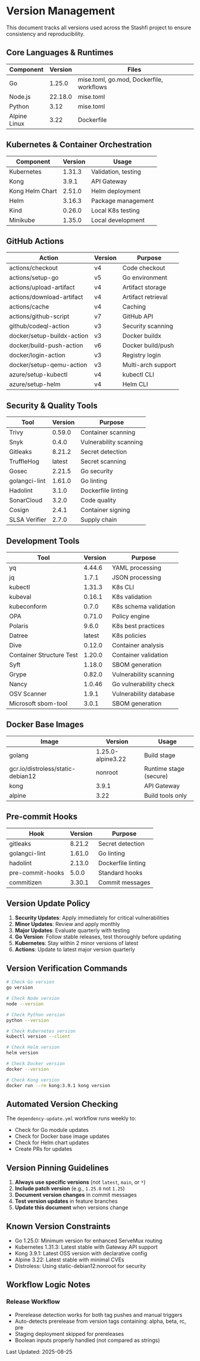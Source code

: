 # Version Management

This document tracks all versions used across the Stashfi project to ensure consistency and reproducibility.

## Core Languages & Runtimes

| Component | Version | Files |
|-----------|---------|-------|
| Go | 1.25.0 | mise.toml, go.mod, Dockerfile, workflows |
| Node.js | 22.18.0 | mise.toml |
| Python | 3.12 | mise.toml |
| Alpine Linux | 3.22 | Dockerfile |

## Kubernetes & Container Orchestration

| Component | Version | Usage |
|-----------|---------|-------|
| Kubernetes | 1.31.3 | Validation, testing |
| Kong | 3.9.1 | API Gateway |
| Kong Helm Chart | 2.51.0 | Helm deployment |
| Helm | 3.16.3 | Package management |
| Kind | 0.26.0 | Local K8s testing |
| Minikube | 1.35.0 | Local development |

## GitHub Actions

| Action | Version | Purpose |
|--------|---------|---------|
| actions/checkout | v4 | Code checkout |
| actions/setup-go | v5 | Go environment |
| actions/upload-artifact | v4 | Artifact storage |
| actions/download-artifact | v4 | Artifact retrieval |
| actions/cache | v4 | Caching |
| actions/github-script | v7 | GitHub API |
| github/codeql-action | v3 | Security scanning |
| docker/setup-buildx-action | v3 | Docker buildx |
| docker/build-push-action | v6 | Docker build/push |
| docker/login-action | v3 | Registry login |
| docker/setup-qemu-action | v3 | Multi-arch support |
| azure/setup-kubectl | v4 | kubectl CLI |
| azure/setup-helm | v4 | Helm CLI |

## Security & Quality Tools

| Tool | Version | Purpose |
|------|---------|---------|
| Trivy | 0.59.0 | Container scanning |
| Snyk | 0.4.0 | Vulnerability scanning |
| Gitleaks | 8.21.2 | Secret detection |
| TruffleHog | latest | Secret scanning |
| Gosec | 2.21.5 | Go security |
| golangci-lint | 1.61.0 | Go linting |
| Hadolint | 3.1.0 | Dockerfile linting |
| SonarCloud | 3.2.0 | Code quality |
| Cosign | 2.4.1 | Container signing |
| SLSA Verifier | 2.7.0 | Supply chain |

## Development Tools

| Tool | Version | Purpose |
|------|---------|---------|
| yq | 4.44.6 | YAML processing |
| jq | 1.7.1 | JSON processing |
| kubectl | 1.31.3 | K8s CLI |
| kubeval | 0.16.1 | K8s validation |
| kubeconform | 0.7.0 | K8s schema validation |
| OPA | 0.71.0 | Policy engine |
| Polaris | 9.6.0 | K8s best practices |
| Datree | latest | K8s policies |
| Dive | 0.12.0 | Container analysis |
| Container Structure Test | 1.20.0 | Container validation |
| Syft | 1.18.0 | SBOM generation |
| Grype | 0.82.0 | Vulnerability scanning |
| Nancy | 1.0.46 | Go vulnerability check |
| OSV Scanner | 1.9.1 | Vulnerability database |
| Microsoft sbom-tool | 3.0.1 | SBOM generation |

## Docker Base Images

| Image | Version | Usage |
|-------|---------|-------|
| golang | 1.25.0-alpine3.22 | Build stage |
| gcr.io/distroless/static-debian12 | nonroot | Runtime stage (secure) |
| kong | 3.9.1 | API Gateway |
| alpine | 3.22 | Build tools only |

## Pre-commit Hooks

| Hook | Version | Purpose |
|------|---------|---------|
| gitleaks | 8.21.2 | Secret detection |
| golangci-lint | 1.61.0 | Go linting |
| hadolint | 2.13.0 | Dockerfile linting |
| pre-commit-hooks | 5.0.0 | Standard hooks |
| commitizen | 3.30.1 | Commit messages |

## Version Update Policy

1. **Security Updates**: Apply immediately for critical vulnerabilities
2. **Minor Updates**: Review and apply monthly
3. **Major Updates**: Evaluate quarterly with testing
4. **Go Version**: Follow stable releases, test thoroughly before updating
5. **Kubernetes**: Stay within 2 minor versions of latest
6. **Actions**: Update to latest major version quarterly

## Version Verification Commands

```bash
# Check Go version
go version

# Check Node version
node --version

# Check Python version
python --version

# Check Kubernetes version
kubectl version --client

# Check Helm version
helm version

# Check Docker version
docker --version

# Check Kong version
docker run --rm kong:3.9.1 kong version
```

## Automated Version Checking

The `dependency-update.yml` workflow runs weekly to:
- Check for Go module updates
- Check for Docker base image updates
- Check for Helm chart updates
- Create PRs for updates

## Version Pinning Guidelines

1. **Always use specific versions** (not `latest`, `main`, or `*`)
2. **Include patch version** (e.g., `1.25.0` not `1.25`)
3. **Document version changes** in commit messages
4. **Test version updates** in feature branches
5. **Update this document** when versions change

## Known Version Constraints

- Go 1.25.0: Minimum version for enhanced ServeMux routing
- Kubernetes 1.31.3: Latest stable with Gateway API support
- Kong 3.9.1: Latest OSS version with declarative config
- Alpine 3.22: Latest stable with minimal CVEs
- Distroless: Using static-debian12:nonroot for security

## Workflow Logic Notes

### Release Workflow
- Prerelease detection works for both tag pushes and manual triggers
- Auto-detects prerelease from version tags containing: alpha, beta, rc, pre
- Staging deployment skipped for prereleases
- Boolean inputs properly handled (not compared as strings)

Last Updated: 2025-08-25
